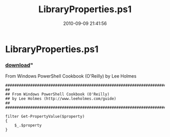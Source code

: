 ﻿---
pid:            2194
parent:         0
children:       
poster:         Lee Holmes
title:          LibraryProperties.ps1
date:           2010-09-09 21:41:56
format:         posh
---

# LibraryProperties.ps1

### [download](2194.ps1)"

From Windows PowerShell Cookbook (O'Reilly) by Lee Holmes

```posh
##############################################################################
##
## From Windows PowerShell Cookbook (O'Reilly)
## by Lee Holmes (http://www.leeholmes.com/guide)
##
##############################################################################

filter Get-PropertyValue($property)
{
    $_.$property
}
```
